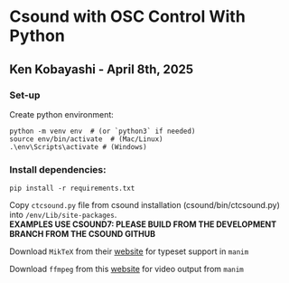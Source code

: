 # Csound with OSC Control With Python
## Ken Kobayashi - April 8th, 2025

### Set-up

Create python environment:
~~~
python -m venv env  # (or `python3` if needed)
source env/bin/activate  # (Mac/Linux)
.\env\Scripts\activate # (Windows)
~~~

### Install dependencies:
~~~
pip install -r requirements.txt
~~~

Copy `ctcsound.py` file from csound installation (csound/bin/ctcsound.py) into `/env/Lib/site-packages`.  
**EXAMPLES USE CSOUND7: PLEASE BUILD FROM THE DEVELOPMENT BRANCH FROM THE CSOUND GITHUB**

Download `MikTeX` from their [website](https://miktex.org/download) for typeset support in `manim`

Download `ffmpeg` from this [website](https://www.gyan.dev/ffmpeg/builds/) for video output from `manim`